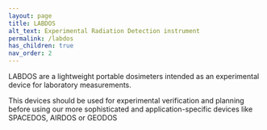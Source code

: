 ```yaml
---
layout: page
title: LABDOS 
alt_text: Experimental Radiation Detection instrument
permalink: /labdos
has_children: true
nav_order: 2
---
```


LABDOS are a lightweight portable dosimeters intended as an experimental device for laboratory measurements. 

This devices should be used for experimental verification and planning before using our more sophisticated and application-specific devices like SPACEDOS, AIRDOS or GEODOS

